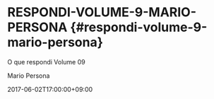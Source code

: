 # RESPONDI-VOLUME-9-MARIO-PERSONA {#respondi-volume-9-mario-persona}

O que respondi Volume 09

Mario Persona

2017-06-02T17:00:00+09:00